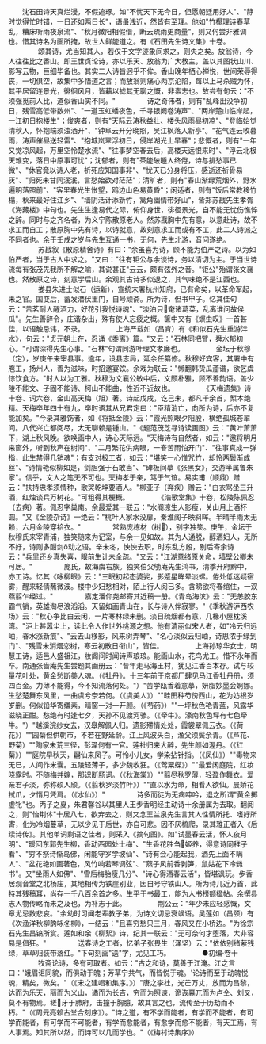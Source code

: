 <!-- { "loadSidebar": true } -->
　　沈石田诗天真烂漫，不假追琢。如"不忧天下无今日，但愿朝廷用好人"、"静时觉得忙时错，一日还如两日长"，语虽浅近，然皆有至理。他如"竹榻理诗春草乱，糟床听雨夜泉流"、"秋月微阳相假借，断云疏雨更商量"，则又何尝非雅调也。惜其诗名为画所掩，故世人鲜能道之。有《石田先生诗文集》十卷。
　　
　　颂其诗，尤当知其人，若仅于文字迹象间求之，则失之矣。放翁诗，今人往往比之香山。即王世贞论诗，亦以乐天、放翁为广大教主，盖以其图状山川、影写云物，巨细毕备也。其实二人诗旨迥乎不侔。香山晚年栖心禅悦，世间荣辱得丧，一切俱空，故集中多悟道之言；而放翁则痛心两京沦陷，每以上马杀贼为怀，其平居留连景光，徘徊风月，皆藉以摅其无聊之慨，非素志也。故尝有句云："不须强觅前人比，道似香山实不同。"
　　
　　诗之奇伟者，则有"乱峰出没争初日，残雪高低带数州"、"一道玉虹蟠夜色，千寻银阙卷涛声"、"两岸楚山临岸起，一江初日抱楼生"；俊爽者，则有"天际云涛秋益壮、楼头风雨昼初凉"、"登临始觉清秋入，怀抱端须浊酒开"、"钟阜云开分晚照，吴江枫落入新亭"。"花气连云收暮雨，涛声催昼送轻雷"、"抱城岚翠浮初日，侵岸湖光上早春"；悲慨者，则有"一年又觉凉风起，万里空怜楚水流"、"往事梦空春去后，高楼天远恨来时"、"浮云北极天难变，落日中原事可忧"；沈郁者，则有"茶能破睡人终倦，诗与排愁事已微"、"休官竟以诗人老，祈死应知国事非"、"忧天已分身将压，感逝还祈骨易灰"、"归死未甘同泯泯，言愁始欲对茫茫"；清旷者，则有"春山渐绿荒烟外，野水遍明落照前"、"客里春光生怅望，鸥边山色易黄昏"；闲适者，则有"饭后常教移竹榻，秋来最好住江乡"、"墙阴活计添新竹，篱角幽情带好山"，皆郑苏戡先生孝胥《海藏楼》中句也。先生生逢易代之际，俯仰身世，徘徊景光，自不能无忧伤憔悴之辞。同时与之齐名者，为义宁陈散原老人。然苏戡胸中先有意，以意赴诗，故不求工而自工；散原胸中先有诗，以诗就意，故刻意求工而或有不工，此二人诗派之不同者也。余于壬戌之岁与先生互通一书，无何，先生北游，音问遂绝。
　　
　　苏戡叙《散原精舍诗》有曰："余虽喜为诗，顾不能为伯严之诗。以为如伯严者，当于古人中求之。"又曰："往有钜公与余谈诗，务以清切为主。于当世诗流每有张茂先我所不解之喻，其说甚正"云云，颇有弦外之音。"钜公"殆谓张文襄也。然散原之诗，刻意学后山。余观其古诗多似退之，其气味绝不是江西也。
　　
　　娄县朱进士似石（运新），宣统末署杭州知府，已有命矣，以革命军起，未之官。国变后，蓄发潜伏里门，自号顽斋。所为诗，但书甲子。忆其佳句云："苦茗耐人醒酒力，好花引我悦诗魂"、"淡泊只奄诸葛菜，乱离谁问故侯瓜"。先生善辞令，庄谐杂出，殊有使人忘疲之概。箧中又有《螟虫叹》一首甚佳，以语触忌讳，不录。
　　
　　上海严载如（昌育）有《和似石先生重游泮水》，句云："贞元朝士在，忍诵《黍离》篇。"又云："石林同把臂，舜水郁初心。"可谓深得先生心事。"石林"句谓同游叶理文孝廉也。
　　
　　金坛于秋穆（定），岁庚午来宰县事。逾年，设县志局，延余任纂修。秋穆好宾客，其署中有庖工，扬州人，善为滋味，时招邀宴饮。余戏为联云："懒翻韩贽瓜齑谱，欲乞虞悰饮食方。"时人以为工雅。秋穆为文襄公敏中后，文颇朴雅，顾不善韵语。盖少陵不能文、子固不能诗、柯山不能曲，性近不近故也。
　　
　　《天梅遗集》诗十卷、词六卷，金山高天梅（旭）著。诗起戊戌，讫己未，都凡千余首，椠本绝精。天梅卒年四十有九，卒时语其从兄君定曰："臣精消亡，向所为诗，后亦不复能加矣。"今录其雅饬者，如《将抵金陵》云："霞光照眼夕阳殷，横绝孤城苍翠间。八代兴亡都阅尽，太无聊赖是锺山。"《题范茂芝寻诗读画图》云："黄叶萧萧下，湖上秋风晚。欲唤画中人，诗心天际远。"天梅诗有自然者，如云："邀将明月来窗外，听到秋声在树间"、"二月繁花供病眼，一春苦雨怕开门"、"往事真成一弹指，此生禁得几销魂"；有支对极工者，如云："堪笑一心惟咒竹，却怜两鬓渐成丝"、"诗情艳似柳如是，剑胆强于石敢当"、"碑板间摹《张黑女》，交游半属鲁朱家"。信乎，文人之笔无不可也。天梅孝于亲，笃于气谊。易实甫（顺鼎）赠云："扶持忠孝须情种，歌哭乾坤要酒人。"柳亚子（弃疾）赠云："白衣骂坐三升酒，红烛谈兵万树花。"可粗得其梗概。
　　
　　《浩歌堂集》十卷，松陵陈佩忍（去病）著。佩忍字巢南。余最爱其一联云："水阁凉生人影瘦，关山月上酒杯圆。"又《金陵杂诗》一绝云："桃叶人家水没扉，秦淮阁子映斜晖。半晴半雨太无赖，六月金陵穿袷衣。"
　　
　　常熟庞栋材（树），别字独笑。庚午，金坛于秋穆氏来宰青浦，独笑随来为记室，与余一见如故。其为人通脱，醇酒妇人，无所不好，诗则多酣剑ǒ动之语。辛未冬，怏怏去职，时东乱方殷，别后寄余诗云："兵里还乡真失喜，眼前生计未全疏。"又云："江湖意绪原关命，墙壁公卿未可居。"
　　
　　庞氏，故海虞右族。独笑伯父劬庵先生鸿书，清季开府黔中，亦工诗。忆其《咏柳眼》云："三眠初起态婆娑，影蹙星眸晕淡螺。倦处低迷疑宿雾，醒来轻倩蘸微波。楼中少妇愁相对，陌上行人阅已多。含睇欲将春绾住，一双燕翦乍经过。"
　　
　　嘉定潘仰尧邮寄其近稿一册。《青岛海滨》云："无恙胶东霸气销，英雄淘尽浪滔滔。天留如画青山在，长与诗人伴寂寥。"《季秋游沪西农场》云："秋心争比白云闲，一片寒林绿未删。淡日疏烟都有意，几椽小屋枕溪湾。"沪上甚嚣尘上，读此令人作世外桃源之想。他有清丽似宋人者，如"冷云归远岫，春水涨新痕"、"云去山移影，风来树弄琴"、"名心淡似云归岫，诗思浓于绿到门"、"残雪未消烟恋树，寒云初散日衔山"，皆佳。
　　
　　上海孙琼华女士，明慧工诗，适邑人盛祖江，妆阁间时闻诗声琅琅。能画山水，花鸟尤工。惜不永年而卒。南通张啬庵先生尝题其画册云："昔年走马海王村，犹见江香百本存。试与较量花叶处，黄金愁断美人魂。（《牡丹》。十三年前于京都厂肆见马江香牡丹册，须四百金。力薄不能得，今不知流落何处。"）"苦学瓯香着意摹，妍脂妙墨会婀娜。生愁楚舞东风里，一曲虞兮奈若何。（《虞美人》）""畦田种芍傍西山，花为妨根岁岁删。何似铅华寄缣素，晴窗一对一开颜。（《芍药》）""一坪秋色艳青蓝，风露华滋晓正酣。愁绝有时逢七夕，天孙不见渡河骖。（《牵牛》。濠南秋色坪有七色牵牛。"）"越溪浣纱女去，汉皋解佩人归。遗影殢情处处，霞裳翠佩云衣。（《荷花》）""园菊但供朝市，不若在野延龄。江上风波头白，渔父须鬓余青。（《芦花、野菊）""陶家未荒三径，彭泽何有一官。莲社归来大醉，先生颜如渥丹。（《红菊》）""庭院早秋天，翩仙来凤子。可怜小儿女，学染拈针指。（《凤仙》）""毒物来无已，人间作米囊。五陵轻薄子，多少魏收狂。（《莺粟蝶》）""最爱闲庭院，红妆晓露时。不随梅并嫁，那识断肠词。（《秋海棠》）""翦尽秋罗薄，轻盈作舞衣。爱亲君子淡，弥称硕人颀。（《翦秋罗淡竹叶》）""直以水为命，相看人欲仙。晨娇花拭爪，夕惰月凭肩。（《水仙》）"
　　
　　诗多而徒为无病呻吟，退之所谓"黄金掷虚牝"也。丙子之夏，朱君馨谷以其里人王步香明经主动诗十余册属为去取。翻阅之，则"怡荆体"十居八七，欲弃去之，则又念王兰泉先生言其人性情所托、嗜好所寄，化为冷烟蔓草，无以少见于后世，亦自可悲。因不厌梳爬，录其雅正者入《后续诗传》。其他单词剩语之佳者，则采入《摘句图》。如"试墨春云活，怀人夜月明"、"暖回东郭先生柳，香动西园处士梅"、"生香花胜刍姬养，得意诗同稚子看"、"穷不祭诗惭岛佛，闲能守岁学坡仙"、"诗有会心能起我，酒先上面不瞒人"、"盆花艳如画著色，风竹响若琴调弦"、"燕子风前香剥笋，鼠姑花下冷雠书"。又"坐雨人如佛"、"雪后梅胎瘦几分"、"诗心得酒春云活"，皆堪讽玩。步香居观音堂之北杨庄，其地相传为铁崖别业，因自号守铁山人。所为诗几近万首，此特其残稿耳，尚存一千八百余首之多。生平于书最工，能为人书榜额楹帖。余撰县志人物传略而未之及也，为补志于此。
　　
　　荆公云："年少未应轻感慨，文章尤忌数悲哀。"余幼时习闻老辈教子弟，为诗文切忌衰飒语。吴莲如（昌颐）有《次渔洋秋柳韵咏冬柳》，一结云："且喜穷愁只三月，春风又在小桥边。"为徐宗石先生昌镐所赏。莲如和余《柳絮》诗，纪其一联云："无可奈何才堕落，大非容易是倡狂。"
　　
　　送春诗之工者，忆弟子张畏生（泽坚）云："依依别绪萦残绿，草草归装带落红。"下句刻画"送"字，尤见工巧。
　　
　　●初编·卷十
　　
　　牧斋论诗，多有可取者。如云："古之和诗，莫善于江淹。江之言曰：'蛾眉讵同貌，而俱动于魄；芳草宁共气，而皆悦于魂。'论诗而至于动魄悦魂，精矣，微矣。"（《宋之建唱和集序。》）"唐之李杜，光芒万丈，放而为昌黎，达而为乐天，丽而为义山，谲而为长吉，穷而为照谏，诡诙奡兀而为卢仝、刘叉，莫不有物焉。槎牙于肺府，击撞于胸臆，故其言之也，流传至于历劫而不朽。"（《周元亮赖古堂合刻序》）。"诗之道，有不学而能者，有学而不能者，有可学而能者，有可学而不可能者，有学而愈能者，有愈学而愈不能者，有天工焉，有人事焉。知其所以然，而诗可以几而学也。"（《梅村诗集序》）
　　
